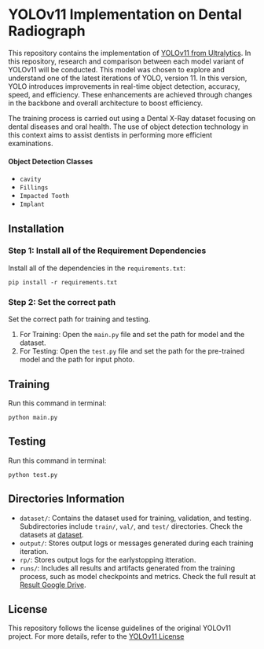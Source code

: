 # YOLOv11 Implementation on Dental Radiograph

This repository contains the implementation of [YOLOv11 from Ultralytics](https://docs.ultralytics.com/models/yolo11/#what-are-the-key-improvements-in-ultralytics-yolo11-compared-to-previous-versions). In this repository, research and comparison between each model variant of YOLOv11 will be conducted. This model was chosen to explore and understand one of the latest iterations of YOLO, version 11. In this version, YOLO introduces improvements in real-time object detection, accuracy, speed, and efficiency. These enhancements are achieved through changes in the backbone and overall architecture to boost efficiency.

The training process is carried out using a Dental X-Ray dataset focusing on dental diseases and oral health. The use of object detection technology in this context aims to assist dentists in performing more efficient examinations. 

#### Object Detection Classes
- `cavity`
- `Fillings`
- `Impacted Tooth`
- `Implant`

## Installation

### Step 1: Install all of the Requirement Dependencies 
Install all of the dependencies in the `requirements.txt`:

    
    pip install -r requirements.txt
    
### Step 2: Set the correct path
Set the correct path for training and testing.

1. For Training:
Open the `main.py` file and set the path for model and the dataset.
2. For Testing:
Open the `test.py` file and set the path for the pre-trained model and the path for input photo.

## Training 
Run this command in terminal:
    
    python main.py
    
## Testing
Run this command in terminal:
    
    python test.py
    
    
## Directories Information
- `dataset/`: Contains the dataset used for training, validation, and testing. Subdirectories include `train/`, `val/`, and `test/` directories. Check the datasets at [dataset](https://universe.roboflow.com/gozdes-projects/dental-x-ray-1imfs).
- `output/`: Stores output logs or messages generated during each training iteration.
- `rp/`: Stores output logs for the earlystopping itteration.
- `runs/`: Includes all results and artifacts generated from the training process, such as model checkpoints and metrics. Check the full result at [Result Google Drive](https://drive.google.com/drive/folders/15E7v1GZnyVupQ03RYm36dr_FcWazUD3u?usp=sharing).

## License
This repository follows the license guidelines of the original YOLOv11 project. For more details, refer to the [YOLOv11 License](https://docs.ultralytics.com/models/yolo11/#what-are-the-key-improvements-in-ultralytics-yolo11-compared-to-previous-versions)
    
